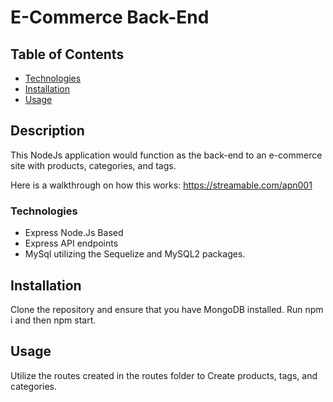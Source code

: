 # E-Commerce Back-End

## Table of Contents

- [Technologies](#Technologies)
- [Installation](#installation)
- [Usage](#usage)

## Description
This NodeJs application would function as the back-end to an e-commerce site with products, categories, and tags.

Here is a walkthrough on how this works:
https://streamable.com/apn001

### Technologies
- Express Node.Js Based
- Express API endpoints
- MySql utilizing the Sequelize and MySQL2 packages.

## Installation

Clone the repository and ensure that you have MongoDB installed. Run npm i and then npm start.

## Usage

Utilize the routes created in the routes folder to Create products, tags, and categories.




